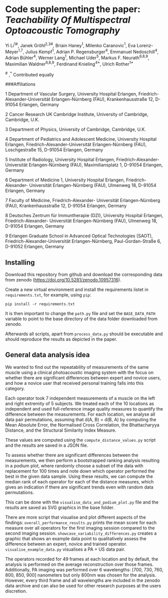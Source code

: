 # Code supplementing the paper: *Teachability Of Multispectral Optoacoustic Tomography* 

Yi Li<sup>1#</sup>, 
Janek Gröhl<sup>2,3#</sup>, 
Briain Haney<sup>1</sup>, 
Milenko Caranovic<sup>1</sup>, 
Eva Lorenz-Meyer<sup>1,7</sup>, 
Julius Kempf<sup>1</sup>, 
Adrian P. Regensburger<sup>4</sup>, 
Emmanuel Nedoschill<sup>4</sup>, 
Adrian Bühler<sup>4</sup>, 
Werner Lang<sup>1</sup>, 
Michael Uder<sup>5</sup>, 
Markus F. Neurath<sup>6,8,9</sup>, 
Maximilian Waldner<sup>6,8,9</sup>, 
Ferdinand Knieling<sup>4*</sup>, 
Ulrich Rother<sup>1*</sup>  

<sup>#</sup> ,<sup>*</sup> Contributed equally

###Affiliations

1 Department of Vascular Surgery, University Hospital Erlangen, 
Friedrich-Alexander-Universität Erlangen-Nürnberg (FAU), 
Krankenhausstraße 12, D-91054 Erlangen, Germany

2 Cancer Research UK Cambridge Institute, University of Cambridge, Cambridge, U.K.

3 Department of Physics, University of Cambridge, Cambridge, U.K.

4 Department of Pediatrics and Adolescent Medicine, University Hospital Erlangen, 
Friedrich-Alexander-Universität Erlangen-Nürnberg (FAU), Loschgestraße 15, D-91054 
Erlangen, Germany

5 Institute of Radiology, University Hospital Erlangen, Friedrich-Alexander- 
Universität Erlangen-Nürnberg (FAU), Maximiliansplatz 1, D-91054 Erlangen, Germany

6 Department of Medicine 1, University Hospital Erlangen, Friedrich-Alexander- 
Universität Erlangen-Nürnberg (FAU), Ulmenweg 18, D-91054 Erlangen, Germany

7 Faculty of Medicine, Friedrich-Alexander- Universität Erlangen-Nürnberg (FAU), 
Krankenhausstraße 12, D-91054 Erlangen, Germany

8 Deutsches Zentrum für Immuntherapie (DZI), University Hospital Erlangen, 
Friedrich-Alexander- Universität Erlangen-Nürnberg (FAU), Ulmenweg 18, D-91054 
Erlangen, Germany

9 Erlangen Graduate School in Advanced Optical Technologies (SAOT), 
Friedrich-Alexander-Universität Erlangen-Nürnberg, Paul-Gordan-Straße 6, 
D-91052 Erlangen, Germany

## Installing

Download this repository from github and download the corresponding data from zenodo
(https://doi.org/10.5281/zenodo.10957316).

Create a new virtual environment and install the requirements listet in `requirements.txt`, 
for example, using `pip`:

    pip install -r requirements.txt

It is then important to change the `path.py` file and set the `BASE_DATA_PATH` variable
to point to the base directory of the data folder downloaded from zenodo.

Afterwards all scripts, apart from `process_data.py` should be
executable and should reproduce the results as depicted in the paper.

## General data analysis idea

We wanted to find out the repeatability of measurements of the
same muscle using a clinical photoacoustic imaging system with the focus on whether
there are significant differences between expert and novice users, and how a novice 
user that received personal training falls into this category.

Each operator took 7 independent measurements of a muscle on the left and right
extremity of 5 subjects. We treated each of the 10 locations as independent and 
used full-reference image quality measures to quantify the difference between the
measurements. For each location, we analyse all data pair permutations, assuming 
that d(A, B) = d(B, A) by computing the Mean Absolute Error, the Normalised Cross Correlation, the
Bhattacharyya Distance, and the Structural Similarity Index Measure. 

These values are computed using the `compute_distance_values.py` script and
the results are saved in a JSON file.

To assess whether there are significant differences between the measurements,
we then perform a bootstrapped ranking analysis resulting in a podium plot, where
randomly choose a subset of the data with replacement for 100 times and note down
which operator performed the best in the given data sample. Using these results, we can
compute the median rank of each operator for each of the distance measures, which gives
an indication if there are significant trends even with random data permutations.

This can be done with the `visualise_data_and_podium_plot.py` file and the results are
saved as SVG graphics in the base folder.

There are more script that visualise and plot different aspects of the findings: 
`overall_performance_results.py` prints the mean score for each measure over all
operators for the first imaging session compared to the second imaging session.
`showcase_variability_differences.py` creates a graphic that shows an example data
point to qualitatively assess the difference between an expert, novice and trained 
operator.
`visualise_example_data.py` visualises a PA + US data pair.

The operators recorded for 49 frames at each location and by default, 
the analysis is performed on the average reconstruction over those frames.
Additionally, PA imaging was performed over 6 wavelengths:
[700, 730, 760, 800, 850, 900] nanometers but only 800nm was chosen for the analysis. 
However, every third frame and all wavelengths are included in the zenodo data archive
and can also be used for other research purposes at the users discretion.
